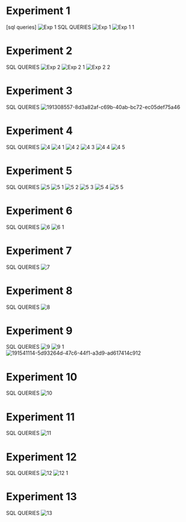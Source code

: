 

# Experiment 1 
[sql queries]
![Exp 1](https://user-images.githubusercontent.com/113236628/193327171-5071c6a5-1324-4557-95f8-8934e8b97fde.png)
SQL QUERIES 
![Exp 1 ](https://user-images.githubusercontent.com/113236628/193328497-96f3886c-6cda-47cc-9858-c5699b1605e6.png)
![Exp 1 1](https://user-images.githubusercontent.com/113236628/193328745-dce11264-5a7b-40a4-8d73-d5b3d4191fa0.png)
# Experiment 2 
SQL QUERIES 
![Exp 2](https://user-images.githubusercontent.com/113236628/193330693-680a70fd-3867-4c70-807f-77f85971c361.png)
![Exp 2 1](https://user-images.githubusercontent.com/113236628/193330778-917e75d5-a453-44b9-bcb1-c7978ae860e1.png)
![Exp 2 2](https://user-images.githubusercontent.com/113236628/193330796-85f63661-1f08-44af-9f42-43bfbec38eab.png)
# Experiment 3
SQL QUERIES 
![191308557-8d3a82af-c69b-40ab-bc72-ec05def75a46](https://user-images.githubusercontent.com/113236628/193332084-6d7493ef-5119-4b85-9661-463df06aaace.png)
# Experiment 4
SQL QUERIES 
![4](https://user-images.githubusercontent.com/113236628/193334081-4f0ecabd-d651-4981-8ea9-14c90a63a5f9.png)
![4 1](https://user-images.githubusercontent.com/113236628/193334094-155c269e-7a8c-4935-9bfb-954db319aaad.png)
![4 2](https://user-images.githubusercontent.com/113236628/193334099-5844bd61-04ab-4035-8c70-a60096e558c6.png)
![4 3](https://user-images.githubusercontent.com/113236628/193334104-b8df25c8-a9cb-454f-a07c-3bb0f7683cf4.png)
![4 4](https://user-images.githubusercontent.com/113236628/193334106-5bd4e373-b08f-4771-ad8c-3dc0d7ab1d8d.png)
![4 5](https://user-images.githubusercontent.com/113236628/193334110-ef86c10f-cbe9-43e9-8520-96ed64bece94.png)

# Experiment 5
SQL QUERIES 
![5](https://user-images.githubusercontent.com/113236628/193332953-b8f46170-4ed5-4b41-add5-2e6faafb92d6.png)
![5 1](https://user-images.githubusercontent.com/113236628/193332962-0bbe49a6-ac54-459e-a0ac-6cf3055ba31f.png)
![5 2](https://user-images.githubusercontent.com/113236628/193332967-50405f8c-f187-4d0c-b759-cd69ee9f6ab1.png)
![5 3](https://user-images.githubusercontent.com/113236628/193332971-b0832ca6-eb23-4e0c-9fa4-c915f27aea8b.png)
![5 4](https://user-images.githubusercontent.com/113236628/193332975-eab65d86-6c68-4fda-a643-bd26be4443f7.png)
![5 5](https://user-images.githubusercontent.com/113236628/193332980-45e424ab-615c-4844-b213-95658b22663f.png)
# Experiment 6
SQL QUERIES 
![6](https://user-images.githubusercontent.com/113236628/193333139-1a9bd346-3950-489e-8a4c-e9385146667e.png)
![6 1](https://user-images.githubusercontent.com/113236628/193333142-68e0cb2e-2f06-4173-93d9-26ffd03cbf97.png)
# Experiment 7
SQL QUERIES 
![7](https://user-images.githubusercontent.com/113236628/193333269-a3353fb6-8e1c-4113-96fb-b42cd42382a7.png)
# Experiment 8
SQL QUERIES 
![8](https://user-images.githubusercontent.com/113236628/193333373-afb2aadc-beeb-4d96-935f-2290355d9edc.png)
# Experiment 9
SQL QUERIES 
![9](https://user-images.githubusercontent.com/113236628/193334800-1110e934-c515-44fa-a8b7-d15d9cebd3f6.png)
![9 1](https://user-images.githubusercontent.com/113236628/193334806-89fdee06-1cb4-446e-9b83-0455485108e2.png)
![191541114-5d93264d-47c6-44f1-a3d9-ad617414c912](https://user-images.githubusercontent.com/113236628/193334811-73cbebdb-7288-425e-ae53-95d948491c14.png)
# Experiment 10
SQL QUERIES 
![10](https://user-images.githubusercontent.com/113236628/193334979-3175c8ae-975f-4577-b02a-27ef220ec9de.png)
# Experiment 11
SQL QUERIES 
![11](https://user-images.githubusercontent.com/113236628/193335121-c41004b4-f6d8-4c43-a6bb-bc0967b26d36.png)
# Experiment 12
SQL QUERIES 
![12](https://user-images.githubusercontent.com/113236628/193335220-d85bcb53-95d7-41b4-b16f-2bc54964e675.png)
![12 1](https://user-images.githubusercontent.com/113236628/193335226-9c92d91e-d20a-4a7b-ba15-5268b50430a5.png)
# Experiment 13
SQL QUERIES 
![13](https://user-images.githubusercontent.com/113236628/193335353-fa475f63-2631-46d6-8048-43af28c91137.png)



